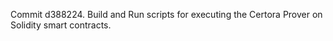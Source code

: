 Commit d388224.                    Build and Run scripts for executing the Certora Prover on Solidity smart contracts.